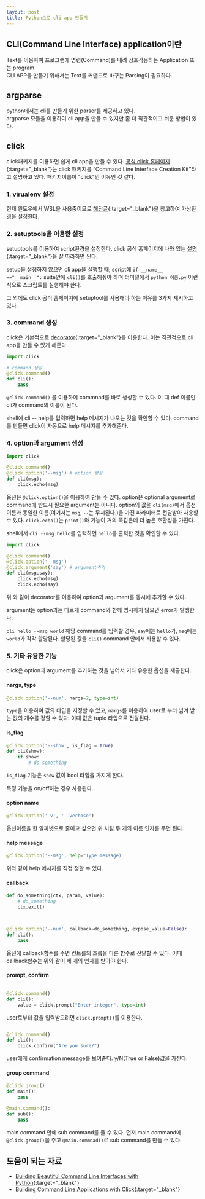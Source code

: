 ```yaml
---
layout: post 
title: Python으로 cli app 만들기
---
```


## CLI(Command Line Interface) application이란

Text를 이용하여 프로그램에 명령(Command)를 내려 상호작용하는 Application 또는 program  
CLI APP을 만들기 위해서는 Text를 커맨드로 바꾸는 Parsing이 필요하다.

## argparse

python에서는 cli를 만들기 위한 parser를 제공하고 있다.  
argparse 모듈을 이용하여 cli app을 만들 수 있지만 좀 더 직관적이고 쉬운 방법이 있다.  

## click

click패키지를 이용하면 쉽게 cli app을 만들 수 있다. [공식 click 홈페이지](https://click.palletsprojects.com/en/7.x/){:target="_blank"}는 click 패키지를 “Command Line Interface Creation Kit”라고 설명하고 있다. 패키지이름이 "click"인 이유인 것 같다.

### 1. virualenv 설정

현재 윈도우에서 WSL을 사용중이므로 [해당글](https://docs.microsoft.com/ko-kr/windows/python/web-frameworks#install-python-pip-and-venv){:target="_blank"}을 참고하여 가상환경을 설정한다.

### 2. setuptools을 이용한 설정

setuptools를 이용하여 script환경을 설정한다. click 공식 홈페이지에 나와 있는 [설명](https://click.palletsprojects.com/en/7.x/setuptools/){:target="_blank"}을 잘 따라하면 된다.  

setup을 설정하지 않으면 cli app을 실행할 때, script에 `if __name__ =="__main__":`  suite안에 `cli()`를 호출해줘야 하며 터미널에서 `python 이름.py` 이런 식으로 스크립트를 실행해야 한다.

그 외에도 click 공식 홈페이지에 setuptool를 사용해야 하는 이유를 3가지 제시하고 있다.

### 3. command 생성

click은 기본적으로 [decorator](https://realpython.com/primer-on-python-decorators/){:target="_blank"}를 이용한다. 이는 직관적으로 cli app을 만들 수 있게 해준다.

```python
import click

# command 생성
@click.commnad()
def cli():
    pass
```

`@click.command()` 를 이용하여 commnad를 바로 생성할 수 있다. 이 때 def 이름인 cli가 command의 이름이 된다.

shell에 cli -- help를 입력하면 help 메시지가 나오는 것을 확인할 수 있다. command를 만들면 click이 자동으로 help 메시지를 추가해준다.

### 4. option과 argument 생성

```python
import click

@click.command()
@click.option('--msg') # option 생성
def cli(msg):
    click.echo(msg)
```

옵션은 `@click.option()`을 이용하여 만들 수 있다. option은 optional argument로 command에 반드시 필요한 argument는 아니다. option의 값을 `cli(msg)`에서 옵션이름과 동일한 이름(여기서는 `msg`, `--`는 무시된다.)을 가진 파라미터로 전달받아 사용할 수 있다. `click.echo()`는 `print()`와 기능이 거의 똑같은데 더 높은 호환성을 가진다.

shell에서 `cli --msg hello`를 입력하면 `hello`를 출력한 것을 확인할 수 있다.

```python
import click

@click.command()
@click.option('--msg')
@click.argument('say') # argument추가
def cli(msg,say):
    click.echo(msg)
    click.echo(say)
```

위 와 같이 decorator를 이용하여 option과 argument를 동시에 추가할 수 있다.

argument는 option과는 다르게 command와 함께 명시하지 않으면 error가 발생한다.

`cli hello --msg world` 해당 command를 입력할 경우, `say`에는 `hello`가, `msg`에는 `world`가 각각 할당된다. 할당된 값을 `cli()` command 안에서 사용할 수 있다.

### 5. 기타 유용한 기능

click은 option과 argument를 추가하는 것을 넘어서 기타 유용한 옵션을 제공한다.

#### nargs, type

```python
@click.option('--num', nargs=2, type=int)
```

`type`을 이용하여 값의 타입을 지정할 수 있고, `nargs`를 이용하여 user로 부터 넘겨 받는 값의 개수를 정할 수 있다. 이때 값은 tuple 타입으로 전달된다.

#### is_flag

```python
@click.option('--show', is_flag = True)
def cli(show):
    if show: 
        # do something
```

`is_flag` 기능은 `show` 값이 bool 타입을 가지게 한다.

특정 기능을 on/off하는 경우 사용된다.

#### option name

```python
@click.option('-v', '--verbose')
```

옵션이름을 한 알파벳으로 줄이고 싶으면 위 처럼 두 개의 이름 인자를 주면 된다.

#### help message

```python
@click.option('--msg', help="Type message)
```

위와 같이 help 메시지를 직접 정할 수 있다.

#### callback

```python
def do_something(ctx, param, value):
    # do_something
    ctx.exit()



@click.option('--num', callback=do_something, expose_value=False):
def cli():
    pass
```

옵션에 callback함수를 주면 컨트롤의 흐름을 다른 함수로 전달할 수 있다. 이때 callback함수는 위와 같이 세 개의 인자를 받아야 한다.

#### prompt, confirm

```python

@click.command()
def cli():
    value = click.prompt("Enter integer", type=int)
```

user로부터 값을 입력받으려면 `click.prompt()`를 이용한다.

```python

@click.command()
def cli():
    click.confirm("Are you sure?")
```

user에게 confirmation message를 보여준다. y/N(True or False)값을 가진다.

#### group command

```python
@click.group()
def main():
    pass

@main.command():
def sub():
    pass
```

main command 안에 sub command를 둘 수 있다. 먼저 main command에 `@click.group()`을 주고 `@main.commnad()`로 sub command를 만들 수 있다.

## 도움이 되는 자료

- [Building Beautiful Command Line Interfaces with Python](https://codeburst.io/building-beautiful-command-line-interfaces-with-python-26c7e1bb54df){:target="_blank"}
- [Building Command Line Applications with Click](https://www.youtube.com/watch?v=kNke39OZ2k0){:target="_blank"}
